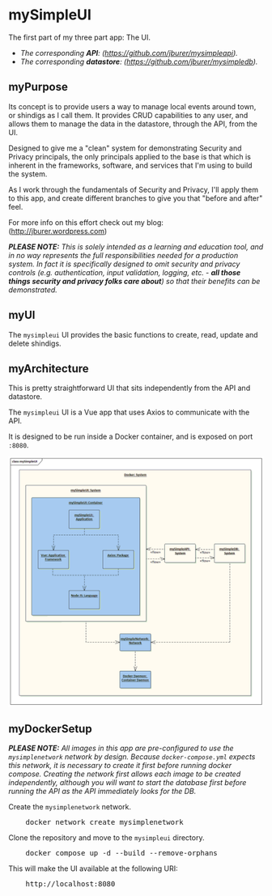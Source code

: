 # mySimpleUI

The first part of my three part app: The UI.

- _The corresponding **API**: (https://github.com/jburer/mysimpleapi)._
- _The corresponding **datastore**: (https://github.com/jburer/mysimpledb)._

## myPurpose

Its concept is to provide users a way to manage local events around town, or shindigs
as I call them. It provides CRUD capabilities to any user, and allows them to manage the data in the
datastore, through the API, from the UI.

Designed to give me a "clean" system for demonstrating Security and
Privacy principals, the only principals applied to the base is that which is inherent
in the frameworks, software, and services that I'm using to build the system.

As I work through the fundamentals of Security and Privacy, I'll apply
them to this app, and create different branches to give you that "before
and after" feel.

For more info on this effort check out my blog: (http://jburer.wordpress.com)

_**PLEASE NOTE:** This is solely_
_intended as a learning and education tool, and in no way represents the_
_full responsibilities needed for a production system. In fact it is_
_specifically designed to omit security and privacy controls (e.g._
_authentication, input validation, logging, etc. - **all those things security and privacy folks care about**)_
_so that their benefits can be demonstrated._

## myUI

The `mysimpleui` UI provides the basic functions to create, read, update and delete shindigs.

## myArchitecture

This is pretty straightforward UI that sits independently from the API and datastore.

The `mysimpleui` UI is a Vue app that uses Axios to communicate with the API.

It is designed to be run inside a Docker container, and is exposed on port `:8080`.

![mySimpleUI](/images/mySimpleUI.gif)

## myDockerSetup

_**PLEASE NOTE:** All images in this app are pre-configured to use the `mysimplenetwork` network by design._
_Because `docker-compose.yml` expects this network, it is necessary to create it first before running docker compose._
_Creating the network first allows each image to be created independently, although you will want to start the database first_
_before running the API as the API immediately looks for the DB._

Create the `mysimplenetwork` network.

<pre>
    docker network create mysimplenetwork
</pre>

Clone the repository and move to the `mysimpleui` directory.

<pre>
    docker compose up -d --build --remove-orphans
</pre>

This will make the UI available at the following URI:

<pre>
    http://localhost:8080
</pre>
